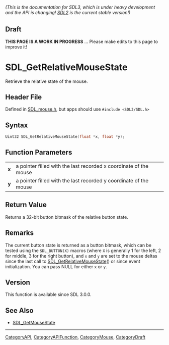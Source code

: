 ###### (This is the documentation for SDL3, which is under heavy development and the API is changing! [SDL2](https://wiki.libsdl.org/SDL2/) is the current stable version!)

## Draft

**THIS PAGE IS A WORK IN PROGRESS** ... Please make edits to this page to improve it!
# SDL_GetRelativeMouseState

Retrieve the relative state of the mouse.

## Header File

Defined in [SDL_mouse.h](https://github.com/libsdl-org/SDL/blob/main/include/SDL3/SDL_mouse.h), but apps should use `#include <SDL3/SDL.h>`

## Syntax

```c
Uint32 SDL_GetRelativeMouseState(float *x, float *y);

```

## Function Parameters

|           |                                                                   |
| --------- | ----------------------------------------------------------------- |
| **x**     | a pointer filled with the last recorded x coordinate of the mouse |
| **y**     | a pointer filled with the last recorded y coordinate of the mouse |

## Return Value

Returns a 32-bit button bitmask of the relative button state.

## Remarks

The current button state is returned as a button bitmask, which can be
tested using the `SDL_BUTTON(X)` macros (where `X` is generally 1 for the
left, 2 for middle, 3 for the right button), and `x` and `y` are set to the
mouse deltas since the last call to
[SDL_GetRelativeMouseState](SDL_GetRelativeMouseState)() or since event
initialization. You can pass NULL for either `x` or `y`.

## Version

This function is available since SDL 3.0.0.

## See Also

* [SDL_GetMouseState](SDL_GetMouseState)

----
[CategoryAPI](CategoryAPI), [CategoryAPIFunction](CategoryAPIFunction), [CategoryMouse](CategoryMouse), [CategoryDraft](CategoryDraft)



